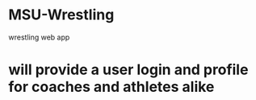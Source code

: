 # MSU-Wrestling
wrestling web app



# will provide a user login and profile for coaches and athletes alike